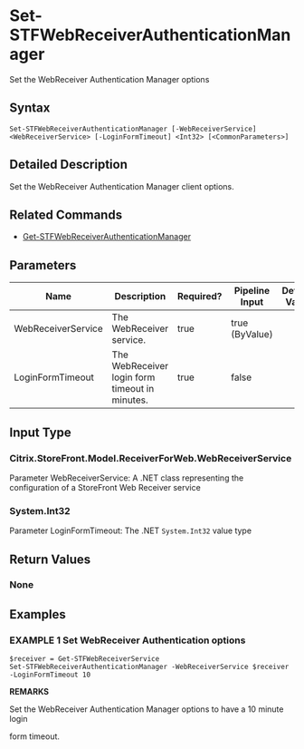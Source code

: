 ﻿# Set-STFWebReceiverAuthenticationManager

Set the WebReceiver Authentication Manager options

## Syntax

```
Set-STFWebReceiverAuthenticationManager [-WebReceiverService] <WebReceiverService> [-LoginFormTimeout] <Int32> [<CommonParameters>]
```

## Detailed Description

Set the WebReceiver Authentication Manager client options.

## Related Commands

* [Get-STFWebReceiverAuthenticationManager](Get-STFWebReceiverAuthenticationManager.md)

## Parameters

| Name   | Description | Required? | Pipeline Input | Default Value |
| --- | --- | --- | --- | --- |
|WebReceiverService|The WebReceiver service.|true|true (ByValue)| |
|LoginFormTimeout|The WebReceiver login form timeout in minutes.|true|false| |

## Input Type

### Citrix.StoreFront.Model.ReceiverForWeb.WebReceiverService

Parameter WebReceiverService: A .NET class representing the configuration of a StoreFront Web Receiver service

### System.Int32

Parameter LoginFormTimeout: The .NET `System.Int32` value type

## Return Values

### None

## Examples

### EXAMPLE 1 Set WebReceiver Authentication options

```
$receiver = Get-STFWebReceiverService
Set-STFWebReceiverAuthenticationManager -WebReceiverService $receiver -LoginFormTimeout 10
```

**REMARKS**

Set the WebReceiver Authentication Manager options to have a 10 minute login 

form timeout.

